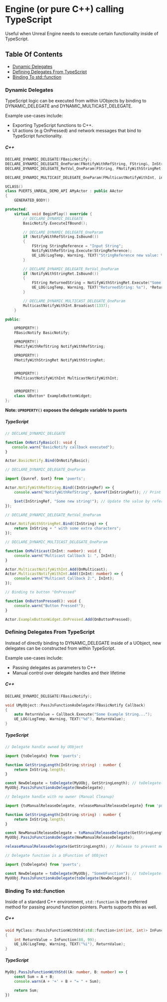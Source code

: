 # Engine (or pure C++) calling TypeScript
Useful when Unreal Engine needs to execute certain functionality inside of TypeScript.

## Table Of Contents
- [Dynamic Delegates](#dynamic_delegate)
- [Defining Delegates From TypeScript](#defining-delegates-from-typescript)
- [Binding To std::function](#binding-to-stdfunction)

### Dynamic Delegates
TypeScript logic can be executed from within UObjects by binding to DYNAMIC_DELEGATE and DYNAMIC_MULTICAST_DELEGATE.

Example use-cases include:
* Exporting TypeScript functions to C++.
* UI actions (e.g OnPressed) and network messages that bind to TypeScript functionality.

##### C++
~~~c++
DECLARE_DYNAMIC_DELEGATE(FBasicNotify);
DECLARE_DYNAMIC_DELEGATE_OneParam(FNotifyWithRefString, FString&, InStringRef);
DECLARE_DYNAMIC_DELEGATE_RetVal_OneParam(FString, FNotifyWithStringRet, FString, InString);

DECLARE_DYNAMIC_MULTICAST_DELEGATE_OneParam(FMulticastNotifyWithInt, int32, InInt);

UCLASS()
class PUERTS_UNREAL_DEMO_API AMyActor : public AActor
{
	GENERATED_BODY()

protected:
    virtual void BeginPlay() override {
        // DECLARE_DYNAMIC_DELEGATE
        BasicNotify.ExecuteIfBound();

        // DECLARE_DYNAMIC_DELEGATE_OneParam
        if (NotifyWithRefString.IsBound())
        {
            FString StringReference = "Input String";
            NotifyWithRefString.Execute(StringReference);
            UE_LOG(LogTemp, Warning, TEXT("StringReference new value: %s"), *StringReference);
        }

        // DECLARE_DYNAMIC_DELEGATE_RetVal_OneParam
        if (NotifyWithStringRet.IsBound())
        {
            FString ReturnedString = NotifyWithStringRet.Execute("Some string");
            UE_LOG(LogTemp, Warning, TEXT("ReturnedString: %s"), *ReturnedString); // "Some string" + " with some extra characters"
        }

        // DECLARE_DYNAMIC_MULTICAST_DELEGATE_OneParam
        MulticastNotifyWithInt.Broadcast(1337);
    }

public:

    UPROPERTY()
    FBasicNotify BasicNotify;

    UPROPERTY()
    FNotifyWithRefString NotifyWithRefString;

    UPROPERTY()
    FNotifyWithStringRet NotifyWithStringRet;


    UPROPERTY()
    FMulticastNotifyWithInt MulticastNotifyWithInt;


    UPROPERTY()
    class UButton* ExampleButtonWidget;
};
~~~

**Note: `UPROPERTY()` exposes the delegate variable to puerts**

##### TypeScript
~~~typescript
// DECLARE_DYNAMIC_DELEGATE

function OnNotifyBasic(): void {
   console.warn("BasicNotify callback executed");
}

Actor.BasicNotify.Bind(OnNotifyBasic);
~~~

~~~typescript
// DECLARE_DYNAMIC_DELEGATE_OneParam

import {$unref, $set} from 'puerts';

Actor.NotifyWithRefString.Bind((InStringRef) => {
    console.warn("NotifyWithRefString", $unref(InStringRef)); // Print the value

    $set(InStringRef, "Some new string!"); // Update the value by reference
});
~~~

~~~typescript
// DECLARE_DYNAMIC_DELEGATE_RetVal_OneParam

Actor.NotifyWithStringRet.Bind((InString) => {
    return InString + " with some extra characters";
});
~~~

~~~typescript
// DECLARE_DYNAMIC_MULTICAST_DELEGATE_OneParam

function OnMulticast(InInt: number): void {
    console.warn("Multicast Callback 1: ", InInt);
}

Actor.MulticastNotifyWithInt.Add(OnMulticast);
Actor.MulticastNotifyWithInt.Add((InInt: number) => {
    console.warn("Multicast Callback 2:", InInt);
});
~~~

~~~typescript
// Binding to button "OnPressed"

function OnButtonPressed(): void {
    console.warn("Button Pressed!");
}

Actor.ExampleButtonWidget.OnPressed.Add(OnButtonPressed);
~~~

### Defining Delegates From TypeScript
Instead of directly binding to DYNAMIC_DELEGATE inside of a UObject, new delegates can be constructed from within TypeScript.

Example use-cases include:
* Passing delegates as parameters to C++
* Manual control over delegate handles and their lifetime

##### C++
~~~c++
DECLARE_DYNAMIC_DELEGATE(FBasicNotify);

void UMyObject::PassJsFunctionAsDelegate(FBasicNotify Callback)
{
    auto ReturnValue = Callback.Execute("Some Example String...");
    UE_LOG(LogTemp, Warning, TEXT("%d"), ReturnValue);
}
~~~

##### TypeScript
~~~typescript
// Delegate handle owned by UObject

import {toDelegate} from 'puerts';

function GetStringLength(InString:string) : number {
    return InString.length;
}

const NewDelegate = toDelegate(MyUObj, GetStringLength); // toDelegate(owOwnerner: UE.Object, Func:Function)
MyUObj.PassJsFunctionAsDelegate(NewDelegate);
~~~

~~~typescript
// Delegate handle with no owner (Manual Cleanup)

import {toManualReleaseDelegate, releaseManualReleaseDelegate} from 'puerts';

function GetStringLength(InString:string) : number {
    return InString.length;
}

const NewManualReleaseDelegate = toManualReleaseDelegate(GetStringLength); // toManualReleaseDelegate(Func:Function)
MyUObj.PassJsFunctionAsDelegate(NewManualReleaseDelegate);

releaseManualReleaseDelegate(GetStringLength); // Release to prevent memory leak
~~~
~~~typescript
// Delegate function is a UFunction of UObject

import {toDelegate} from 'puerts';

const NewDelegate = toDelegate(MyUObj, "SomeUFunction"); // toDelegate(Owner: UE.Object, UFuncName: string)
MyUObj.PassJsFunctionAsDelegate(toDelegate(NewDelegate));
~~~

### Binding To std::function

Inside of a standard C++ environment, `std::function` is the preferred method for passing around function pointers. Puerts supports this as well.

##### C++
~~~c++
void MyClass::PassJsFunctionWithStd(std::function<int(int, int)> InFunction)
{
    int ReturnValue = InFunction(88, 99);
    UE_LOG(LogTemp, Warning, TEXT("%i"), ReturnValue);
}
~~~

##### TypeScript
~~~typescript
MyObj.PassJsFunctionWithStd((A: number, B: number) => {
    const Sum = A + B;
    console.warn(A + '+' + B + "= " + Sum);

    return Sum;
})
~~~